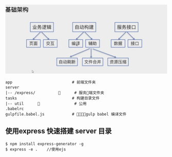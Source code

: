 ![基础架构](images/基础架构.png)

```
app                          # 前端文件夹
server
|-- /express/                # 服务端文件夹
tasks                        # 构建目录文件
|-- util                     # 公用  
.babelrc         
gulpfile.babel.js            # gulp babel 编译文件
```


## 使用express 快速搭建 server 目录
```
$ npm install express-generator -g
$ express -e .    //使用ejs
```    
